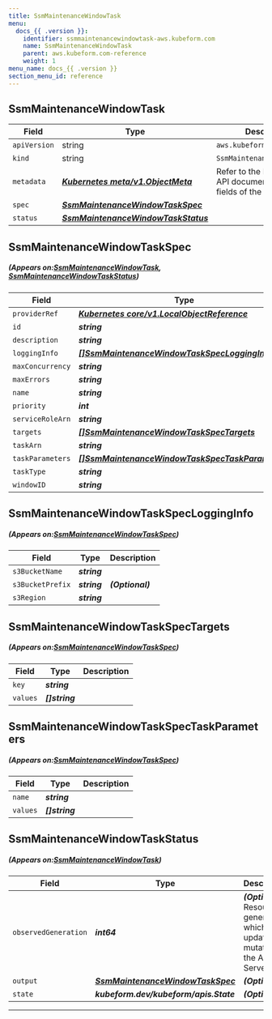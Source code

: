 ```yaml
---
title: SsmMaintenanceWindowTask
menu:
  docs_{{ .version }}:
    identifier: ssmmaintenancewindowtask-aws.kubeform.com
    name: SsmMaintenanceWindowTask
    parent: aws.kubeform.com-reference
    weight: 1
menu_name: docs_{{ .version }}
section_menu_id: reference
---
```


## SsmMaintenanceWindowTask
| Field | Type | Description |
| ------ | ----- | ----------- |
| `apiVersion` | string | `aws.kubeform.com/v1alpha1` |
|    `kind` | string | `SsmMaintenanceWindowTask` |
| `metadata` | ***[Kubernetes meta/v1.ObjectMeta](https://kubernetes.io/docs/reference/generated/kubernetes-api/v1.13/#objectmeta-v1-meta)***|Refer to the Kubernetes API documentation for the fields of the `metadata` field.|
| `spec` | ***[SsmMaintenanceWindowTaskSpec](#SsmMaintenanceWindowTaskSpec)***||
| `status` | ***[SsmMaintenanceWindowTaskStatus](#SsmMaintenanceWindowTaskStatus)***||
## SsmMaintenanceWindowTaskSpec
##### (Appears on:[SsmMaintenanceWindowTask](#SsmMaintenanceWindowTask), [SsmMaintenanceWindowTaskStatus](#SsmMaintenanceWindowTaskStatus))
| Field | Type | Description |
| ------ | ----- | ----------- |
| `providerRef` | ***[Kubernetes core/v1.LocalObjectReference](https://kubernetes.io/docs/reference/generated/kubernetes-api/v1.13/#localobjectreference-v1-core)***||
| `id` | ***string***||
| `description` | ***string***| ***(Optional)*** |
| `loggingInfo` | ***[[]SsmMaintenanceWindowTaskSpecLoggingInfo](#SsmMaintenanceWindowTaskSpecLoggingInfo)***| ***(Optional)*** |
| `maxConcurrency` | ***string***||
| `maxErrors` | ***string***||
| `name` | ***string***| ***(Optional)*** |
| `priority` | ***int***| ***(Optional)*** |
| `serviceRoleArn` | ***string***||
| `targets` | ***[[]SsmMaintenanceWindowTaskSpecTargets](#SsmMaintenanceWindowTaskSpecTargets)***||
| `taskArn` | ***string***||
| `taskParameters` | ***[[]SsmMaintenanceWindowTaskSpecTaskParameters](#SsmMaintenanceWindowTaskSpecTaskParameters)***| ***(Optional)*** |
| `taskType` | ***string***||
| `windowID` | ***string***||
## SsmMaintenanceWindowTaskSpecLoggingInfo
##### (Appears on:[SsmMaintenanceWindowTaskSpec](#SsmMaintenanceWindowTaskSpec))
| Field | Type | Description |
| ------ | ----- | ----------- |
| `s3BucketName` | ***string***||
| `s3BucketPrefix` | ***string***| ***(Optional)*** |
| `s3Region` | ***string***||
## SsmMaintenanceWindowTaskSpecTargets
##### (Appears on:[SsmMaintenanceWindowTaskSpec](#SsmMaintenanceWindowTaskSpec))
| Field | Type | Description |
| ------ | ----- | ----------- |
| `key` | ***string***||
| `values` | ***[]string***||
## SsmMaintenanceWindowTaskSpecTaskParameters
##### (Appears on:[SsmMaintenanceWindowTaskSpec](#SsmMaintenanceWindowTaskSpec))
| Field | Type | Description |
| ------ | ----- | ----------- |
| `name` | ***string***||
| `values` | ***[]string***||
## SsmMaintenanceWindowTaskStatus
##### (Appears on:[SsmMaintenanceWindowTask](#SsmMaintenanceWindowTask))
| Field | Type | Description |
| ------ | ----- | ----------- |
| `observedGeneration` | ***int64***| ***(Optional)*** Resource generation, which is updated on mutation by the API Server.|
| `output` | ***[SsmMaintenanceWindowTaskSpec](#SsmMaintenanceWindowTaskSpec)***| ***(Optional)*** |
| `state` | ***kubeform.dev/kubeform/apis.State***| ***(Optional)*** |
---
